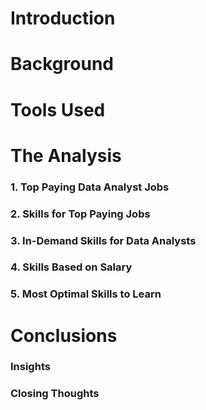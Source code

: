 # Introduction

# Background

# Tools Used

# The Analysis

### 1. Top Paying Data Analyst Jobs

### 2. Skills for Top Paying Jobs

### 3. In-Demand Skills for Data Analysts

### 4. Skills Based on Salary

### 5. Most Optimal Skills to Learn

# Conclusions

### Insights 

### Closing Thoughts 